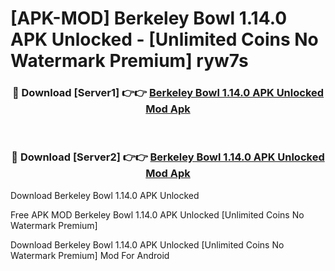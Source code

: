 # [APK-MOD] Berkeley Bowl 1.14.0 APK Unlocked - [Unlimited Coins No Watermark Premium] ryw7s



<div align="center">
<h3>🔴 Download [Server1] 👉👉 <a href="https://momento.my/?title=Berkeley_Bowl_1.14.0_APK_Unlocked">Berkeley Bowl 1.14.0 APK Unlocked Mod Apk</a></h3><br>

<h3>🔴 Download [Server2] 👉👉 <a href="https://momento.my/?title=Berkeley_Bowl_1.14.0_APK_Unlocked">Berkeley Bowl 1.14.0 APK Unlocked Mod Apk</a></h3>
</div>



Download Berkeley Bowl 1.14.0 APK Unlocked 

Free APK MOD Berkeley Bowl 1.14.0 APK Unlocked [Unlimited Coins No Watermark Premium]

Download Berkeley Bowl 1.14.0 APK Unlocked [Unlimited Coins No Watermark Premium] Mod For Android
